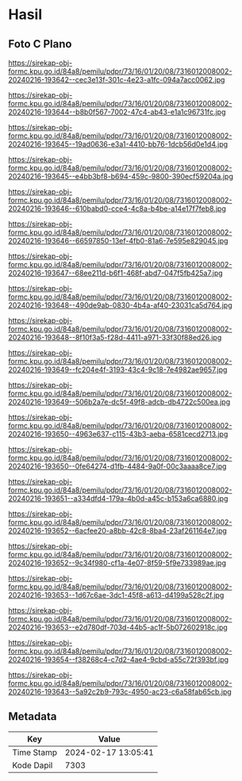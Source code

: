 # Hasil

## Foto C Plano

https://sirekap-obj-formc.kpu.go.id/84a8/pemilu/pdpr/73/16/01/20/08/7316012008002-20240216-193642--cec3e13f-301c-4e23-a1fc-094a7acc0062.jpg

https://sirekap-obj-formc.kpu.go.id/84a8/pemilu/pdpr/73/16/01/20/08/7316012008002-20240216-193644--b8b0f567-7002-47c4-ab43-e1a1c96731fc.jpg

https://sirekap-obj-formc.kpu.go.id/84a8/pemilu/pdpr/73/16/01/20/08/7316012008002-20240216-193645--19ad0636-e3a1-4410-bb76-1dcb56d0e1d4.jpg

https://sirekap-obj-formc.kpu.go.id/84a8/pemilu/pdpr/73/16/01/20/08/7316012008002-20240216-193645--e4bb3bf8-b694-459c-9800-390ecf59204a.jpg

https://sirekap-obj-formc.kpu.go.id/84a8/pemilu/pdpr/73/16/01/20/08/7316012008002-20240216-193646--610babd0-cce4-4c8a-b4be-a14e17f7feb8.jpg

https://sirekap-obj-formc.kpu.go.id/84a8/pemilu/pdpr/73/16/01/20/08/7316012008002-20240216-193646--66597850-13ef-4fb0-81a6-7e595e829045.jpg

https://sirekap-obj-formc.kpu.go.id/84a8/pemilu/pdpr/73/16/01/20/08/7316012008002-20240216-193647--68ee211d-b6f1-468f-abd7-047f5fb425a7.jpg

https://sirekap-obj-formc.kpu.go.id/84a8/pemilu/pdpr/73/16/01/20/08/7316012008002-20240216-193648--490de9ab-0830-4b4a-af40-23031ca5d764.jpg

https://sirekap-obj-formc.kpu.go.id/84a8/pemilu/pdpr/73/16/01/20/08/7316012008002-20240216-193648--8f10f3a5-f28d-4411-a971-33f30f88ed26.jpg

https://sirekap-obj-formc.kpu.go.id/84a8/pemilu/pdpr/73/16/01/20/08/7316012008002-20240216-193649--fc204e4f-3193-43c4-9c18-7e4982ae9657.jpg

https://sirekap-obj-formc.kpu.go.id/84a8/pemilu/pdpr/73/16/01/20/08/7316012008002-20240216-193649--506b2a7e-dc5f-49f8-adcb-db4722c500ea.jpg

https://sirekap-obj-formc.kpu.go.id/84a8/pemilu/pdpr/73/16/01/20/08/7316012008002-20240216-193650--4963e637-c115-43b3-aeba-6581cecd2713.jpg

https://sirekap-obj-formc.kpu.go.id/84a8/pemilu/pdpr/73/16/01/20/08/7316012008002-20240216-193650--0fe64274-d1fb-4484-9a0f-00c3aaaa8ce7.jpg

https://sirekap-obj-formc.kpu.go.id/84a8/pemilu/pdpr/73/16/01/20/08/7316012008002-20240216-193651--a334dfd4-179a-4b0d-a45c-b153a6ca6880.jpg

https://sirekap-obj-formc.kpu.go.id/84a8/pemilu/pdpr/73/16/01/20/08/7316012008002-20240216-193652--6acfee20-a8bb-42c8-8ba4-23af261164e7.jpg

https://sirekap-obj-formc.kpu.go.id/84a8/pemilu/pdpr/73/16/01/20/08/7316012008002-20240216-193652--9c34f980-cf1a-4e07-8f59-5f9e733989ae.jpg

https://sirekap-obj-formc.kpu.go.id/84a8/pemilu/pdpr/73/16/01/20/08/7316012008002-20240216-193653--1d67c6ae-3dc1-45f8-a613-d4199a528c2f.jpg

https://sirekap-obj-formc.kpu.go.id/84a8/pemilu/pdpr/73/16/01/20/08/7316012008002-20240216-193653--e2d780df-703d-44b5-ac1f-5b072602918c.jpg

https://sirekap-obj-formc.kpu.go.id/84a8/pemilu/pdpr/73/16/01/20/08/7316012008002-20240216-193654--f38268c4-c7d2-4ae4-9cbd-a55c72f393bf.jpg

https://sirekap-obj-formc.kpu.go.id/84a8/pemilu/pdpr/73/16/01/20/08/7316012008002-20240216-193643--5a92c2b9-793c-4950-ac23-c6a58fab65cb.jpg


## Metadata

| Key        | Value               |
| ---------- | ------------------- |
| Time Stamp | 2024-02-17 13:05:41 |
| Kode Dapil | 7303                |



